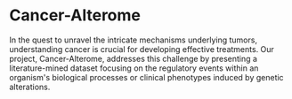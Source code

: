 # Cancer-Alterome
In the quest to unravel the intricate mechanisms underlying tumors, understanding cancer is crucial for developing effective treatments. Our project, Cancer-Alterome, addresses this challenge by presenting a literature-mined dataset focusing on the regulatory events within an organism's biological processes or clinical phenotypes induced by genetic alterations.  
